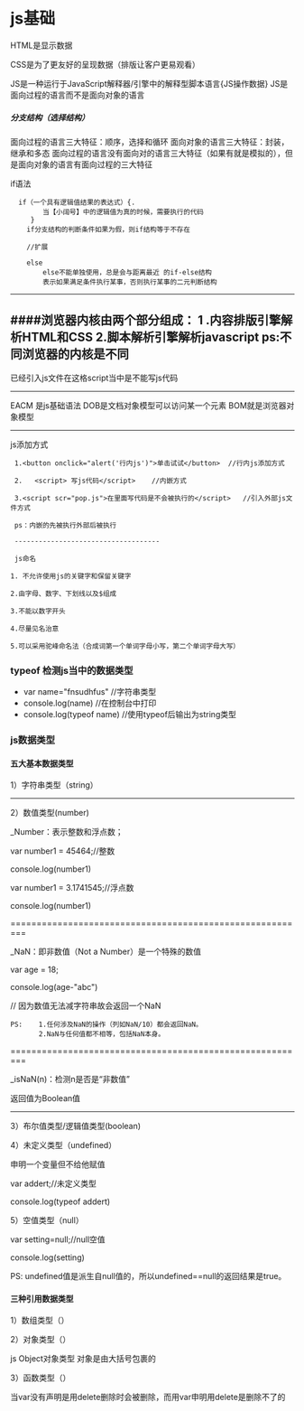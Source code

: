  # js基础

HTML是显示数据

CSS是为了更友好的呈现数据（排版让客户更易观看）

JS是一种运行于JavaScript解释器/引擎中的解释型脚本语言{JS操作数据}
JS是面向过程的语言而不是面向对象的语言

##### 分支结构（选择结构） 

面向过程的语言三大特征：顺序，选择和循环
面向对象的语言三大特征：封装，继承和多态
面向过程的语言没有面向对的语言三大特征（如果有就是模拟的），但是面向对象的语言有面向过程的三大特征

if语法

      if（一个具有逻辑值结果的表达式）{.
            当【小阔号】中的逻辑值为真的时候，需要执行的代码
         }
        if分支结构的判断条件如果为假，则if结构等于不存在

        //扩展  

        else
            else不能单独使用，总是会与距离最近 的if-else结构
            表示如果满足条件执行某事，否则执行某事的二元判断结构


------------------------------------------------------------------------------

####浏览器内核由两个部分组成：
            1 .内容排版引擎解析HTML和CSS
            2.脚本解析引擎解析javascript
             ps:不同浏览器的内核是不同
--------------------------------------

已经引入js文件在这格script当中是不能写js代码

------------------------------------------------------

EACM 是js基础语法
DOB是文档对象模型可以访问某一个元素
BOM就是浏览器对象模型

-----------------------------------------------------

js添加方式
    
     1.<button onclick="alert('行内js')">单击试试</button>  //行内js添加方式

     2.   <script> 写js代码</script>    //内嵌方式

     3.<script scr="pop.js">在里面写代码是不会被执行的</script>   //引入外部js文件方式

     ps：内嵌的先被执行外部后被执行

     ------------------------------------

     js命名

    1. 不允许使用js的关键字和保留关键字

    2.由字母、数字、下划线以及$组成

    3.不能以数字开头

    4.尽量见名治意

    5.可以采用驼峰命名法（合成词第一个单词字母小写，第二个单词字母大写）

    

     
       
    
  

### typeof 检测js当中的数据类型
* var name="fnsudhfus"  //字符串类型
* console.log(name)  //在控制台中打印
* console.log(typeof name)  //使用typeof后输出为string类型
### js数据类型
#### 五大基本数据类型

1）字符串类型（string）

--------------------------------------------

2）数值类型(number)

_Number：表示整数和浮点数；

var number1 = 45464;//整数

console.log(number1)

var number1 = 3.1741545;//浮点数

console.log(number1)

=========================================================

_NaN：即非数值（Not a Number）是一个特殊的数值

var age = 18;

console.log(age-"abc")

//  因为数值无法减字符串故会返回一个NaN

    PS:    1.任何涉及NaN的操作（列如NaN/10）都会返回NaN。
           2.NaN与任何值都不相等，包括NaN本身。
=========================================================

_isNaN(n)：检测n是否是“非数值”

返回值为Boolean值

-------------------------------------------------------------------

3）布尔值类型/逻辑值类型(boolean)

4）未定义类型（undefined）

申明一个变量但不给他赋值

var addert;//未定义类型

console.log(typeof addert)

5）空值类型（null）

var setting=null;//null空值

console.log(setting)

PS:  undefined值是派生自null值的，所以undefined==null的返回结果是true。


#### 三种引用数据类型

1）数组类型（）

2）对象类型（） 

js Object对象类型
   对象是由大括号包裹的 





3）函数类型（）


当var没有声明是用delete删除时会被删除，而用var申明用delete是删除不了的


